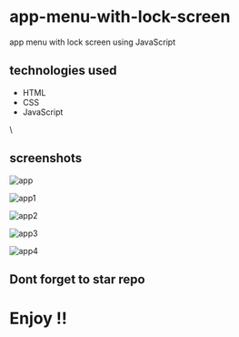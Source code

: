 # app-menu-with-lock-screen

app menu with lock screen using JavaScript

## technologies used
* HTML
* CSS
* JavaScript

\

## screenshots

![app](https://user-images.githubusercontent.com/71552773/180740963-477ad4ad-7eb4-437d-bc70-e007befd2c35.PNG)

![app1](https://user-images.githubusercontent.com/71552773/180741061-c1522d0a-d17f-4d13-80e8-dcaddff37c43.PNG)

![app2](https://user-images.githubusercontent.com/71552773/180741135-87cd4131-4c82-4ee6-9289-f0cfa5cb353e.PNG)

![app3](https://user-images.githubusercontent.com/71552773/180741234-81e748b6-ef9a-42d4-a55d-0f18bec7cb16.PNG)

![app4](https://user-images.githubusercontent.com/71552773/180741318-eabccb2b-7629-4faf-a496-5a4b255547ac.PNG)

## Dont forget to star repo

# Enjoy !!
